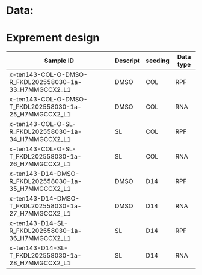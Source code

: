 # Data:

# Exprement design
|Sample ID | Descript|seeding|Data type|
|-|-|-|-|
|x-ten143-COL-O-DMSO-R_FKDL202558030-1a-33_H7MMGCCX2_L1|DMSO|COL|RPF|
|x-ten143-COL-O-DMSO-T_FKDL202558030-1a-25_H7MMGCCX2_L1|DMSO|COL|RNA|
|x-ten143-COL-O-SL-R_FKDL202558030-1a-34_H7MMGCCX2_L1|SL|COL|RPF|
|x-ten143-COL-O-SL-T_FKDL202558030-1a-26_H7MMGCCX2_L1|SL|COL|RNA|
|x-ten143-D14-DMSO-R_FKDL202558030-1a-35_H7MMGCCX2_L1|DMSO|D14|RPF|
|x-ten143-D14-DMSO-T_FKDL202558030-1a-27_H7MMGCCX2_L1|DMSO|D14|RNA|
|x-ten143-D14-SL-R_FKDL202558030-1a-36_H7MMGCCX2_L1|SL|D14|RPF|
|x-ten143-D14-SL-T_FKDL202558030-1a-28_H7MMGCCX2_L1|SL|D14|RNA|

# 



